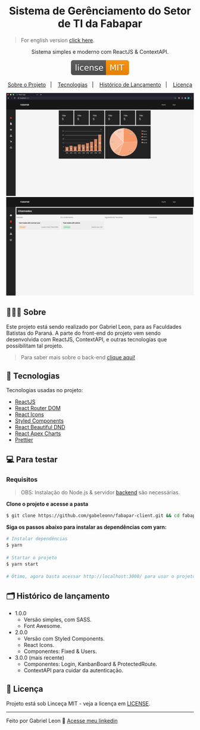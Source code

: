 <h1 align="center">
  Sistema de Gerênciamento do Setor de TI da Fabapar
</h1>

> For english version [click here](/README_EN.md).

<p align="center">
  Sistema simples e moderno com ReactJS & ContextAPI.
</p>

<p align="center">
  <img alt="GitHub" src="/license.svg">
</p>

<p align="center">
  <a href="#-sobre">Sobre o Projeto</a>&nbsp;&nbsp;&nbsp;|&nbsp;&nbsp;&nbsp;
  <a href="#-tecnologias">Tecnologias</a>&nbsp;&nbsp;&nbsp;|&nbsp;&nbsp;&nbsp;
  <a href="#-historico-de-lançamento">Histórico de Lançamento</a>&nbsp;&nbsp;&nbsp;|&nbsp;&nbsp;&nbsp;
  <a href="#-licença">Licença</a>
</p>

<p align="center">
  <img alt="Dashboard" src="/dashboard.png">
  <img alt="Tickets" src="/tickets.png">
</p>

## 💇🏻‍♂️ Sobre

Este projeto está sendo realizado por Gabriel Leon, para as Faculdades Batistas do Paraná. A parte do front-end do projeto vem sendo desenvolvida com ReactJS, ContextAPI, e outras tecnologias que possibilitam tal projeto.

> Para saber mais sobre o back-end [clique aqui!](https://github.com/gabeleonn/fabapar-server)


## 🚀 Tecnologias

Tecnologias usadas no projeto:

- [ReactJS](https://reactjs.org/)
- [React Router DOM](https://reacttraining.com/react-router/)
- [React Icons](https://react-icons.netlify.com/#/)
- [Styled Components](https://styled-components.com/)
- [React Beautiful DND](https://yarnpkg.com/package/react-beautiful-dnd)
- [React Apex Charts](https://apexcharts.com/)
- [Prettier](https://prettier.io/)

## 💻 Para testar

### Requisitos

> OBS: Instalação do Node.js & servidor [backend](https://github.com/gabeleonn/fabapar-server) são necessárias.

**Clone o projeto e acesse a pasta**

```bash
$ git clone https://github.com/gabeleonn/fabapar-client.git && cd fabapar-client
```

**Siga os passos abaixo para instalar as dependências com yarn:**

```bash
# Instalar dependências
$ yarn

# Startar o projeto
$ yarn start

# Ótimo, agora basta acessar http://localhost:3000/ para usar o projeto.
```

## 🗂️ Histórico de lançamento

-   1.0.0
    -   Versão simples, com SASS.
    -   Font Awesome.
-   2.0.0
    -   Versão com Styled Components.
    -   React Icons.
    -   Componentes: Fixed & Users.
-   3.0.0 (mais recente)
    -   Componentes: Login, KanbanBoard & ProtectedRoute.
    -   ContextAPI para cuidar da autenticação. 

## 📝 Licença

Projeto está sob Linceça MIT - veja a licença em [LICENSE](/LICENSE.md).

---

Feito por Gabriel Leon 👋 [Acesse meu linkedin](https://www.linkedin.com/in/gabeleonn/)
